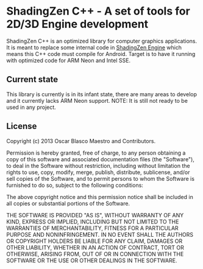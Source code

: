 ﻿# ShadingZen C++ - A set of tools for 2D/3D Engine development

ShadingZen C++ is an optimized library for computer graphics applications. It is meant to replace some internal code in [ShadingZen
Engine](https://github.com/TraxNet/ShadingZen) which means this C++ code must compile for Android. Target is to have it running 
with optimized code for ARM Neon and Intel SSE.


## Current state

This library is currently is in its infant state, there are many areas to develop and it currently lacks ARM Neon support. 
NOTE: It is still not ready to be used in any project.

## License

Copyright (c) 2013 Oscar Blasco Maestro and Contributors.

Permission is hereby granted, free of charge, to any person obtaining a copy of this software and associated documentation files (the "Software"), to deal in the Software without restriction, including without limitation the rights to use, copy, modify, merge, publish, distribute, sublicense, and/or sell copies of the Software, and to permit persons to whom the Software is furnished to do so, subject to the following conditions:

The above copyright notice and this permission notice shall be included in all copies or substantial portions of the Software.

THE SOFTWARE IS PROVIDED "AS IS", WITHOUT WARRANTY OF ANY KIND, EXPRESS OR IMPLIED, INCLUDING BUT NOT LIMITED TO THE WARRANTIES OF MERCHANTABILITY, FITNESS FOR A PARTICULAR PURPOSE AND NONINFRINGEMENT. IN NO EVENT SHALL THE AUTHORS OR COPYRIGHT HOLDERS BE LIABLE FOR ANY CLAIM, DAMAGES OR OTHER LIABILITY, WHETHER IN AN ACTION OF CONTRACT, TORT OR OTHERWISE, ARISING FROM, OUT OF OR IN CONNECTION WITH THE SOFTWARE OR THE USE OR OTHER DEALINGS IN THE SOFTWARE.